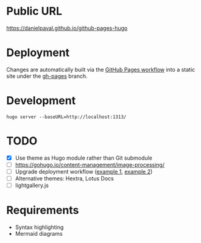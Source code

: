 # Public URL

https://danielpaval.github.io/github-pages-hugo

# Deployment

Changes are automatically built via the [GitHub Pages workflow](.github/workflows/github-pages.yml) into a static site under the [gh-pages](https://github.com/danielpaval/danielpaval.github.io/tree/gh-pages) branch.

# Development

```shell
hugo server --baseURL=http://localhost:1313/
```

# TODO

- [x] Use theme as Hugo module rather than Git submodule
- [ ] https://gohugo.io/content-management/image-processing/
- [ ] Upgrade deployment workflow ([example 1](https://github.com/modelcontextprotocol/specification/blob/main/.github/workflows/site.yml), [example 2](https://github.com/imfing/hextra-starter-template/blob/main/.github/workflows/pages.yaml))
- [ ] Alternative themes: Hextra, Lotus Docs
- [ ] lightgallery.js

# Requirements

- Syntax highlighting
- Mermaid diagrams


